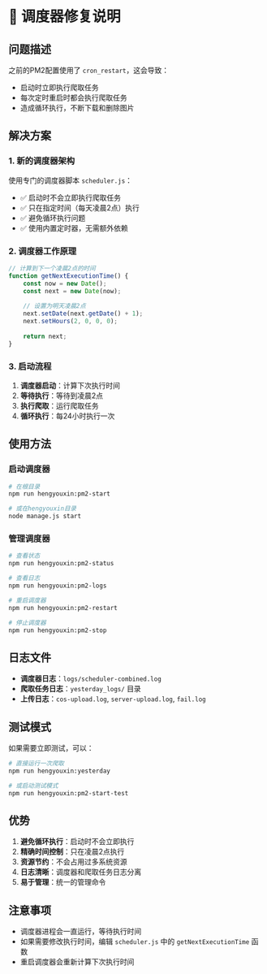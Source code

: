 # 🔧 调度器修复说明

## 问题描述

之前的PM2配置使用了 `cron_restart`，这会导致：
- 启动时立即执行爬取任务
- 每次定时重启时都会执行爬取任务
- 造成循环执行，不断下载和删除图片

## 解决方案

### 1. 新的调度器架构

使用专门的调度器脚本 `scheduler.js`：
- ✅ 启动时不会立即执行爬取任务
- ✅ 只在指定时间（每天凌晨2点）执行
- ✅ 避免循环执行问题
- ✅ 使用内置定时器，无需额外依赖

### 2. 调度器工作原理

```javascript
// 计算到下一个凌晨2点的时间
function getNextExecutionTime() {
    const now = new Date();
    const next = new Date(now);
    
    // 设置为明天凌晨2点
    next.setDate(next.getDate() + 1);
    next.setHours(2, 0, 0, 0);
    
    return next;
}
```

### 3. 启动流程

1. **调度器启动**：计算下次执行时间
2. **等待执行**：等待到凌晨2点
3. **执行爬取**：运行爬取任务
4. **循环执行**：每24小时执行一次

## 使用方法

### 启动调度器
```bash
# 在根目录
npm run hengyouxin:pm2-start

# 或在hengyouxin目录
node manage.js start
```

### 管理调度器
```bash
# 查看状态
npm run hengyouxin:pm2-status

# 查看日志
npm run hengyouxin:pm2-logs

# 重启调度器
npm run hengyouxin:pm2-restart

# 停止调度器
npm run hengyouxin:pm2-stop
```

## 日志文件

- **调度器日志**：`logs/scheduler-combined.log`
- **爬取任务日志**：`yesterday_logs/` 目录
- **上传日志**：`cos-upload.log`, `server-upload.log`, `fail.log`

## 测试模式

如果需要立即测试，可以：
```bash
# 直接运行一次爬取
npm run hengyouxin:yesterday

# 或启动测试模式
npm run hengyouxin:pm2-start-test
```

## 优势

1. **避免循环执行**：启动时不会立即执行
2. **精确时间控制**：只在凌晨2点执行
3. **资源节约**：不会占用过多系统资源
4. **日志清晰**：调度器和爬取任务日志分离
5. **易于管理**：统一的管理命令

## 注意事项

- 调度器进程会一直运行，等待执行时间
- 如果需要修改执行时间，编辑 `scheduler.js` 中的 `getNextExecutionTime` 函数
- 重启调度器会重新计算下次执行时间 